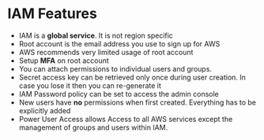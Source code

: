 # IAM Features

* IAM is a **global service**. It is not region specific
* Root account is the email address you use to sign up for AWS
* AWS recommends very limited usage of root account
* Setup **MFA** on root account
* You can attach permissions to individual users and groups.
* Secret access key can be retrieved only once during user creation. In case you lose it then you can re-generate it
* IAM Password policy can be set to access the admin console
* New users have **no** permissions when first created. Everything has to be explicitly added
* Power User Access allows Access to all AWS services except the management of groups and users within IAM.



